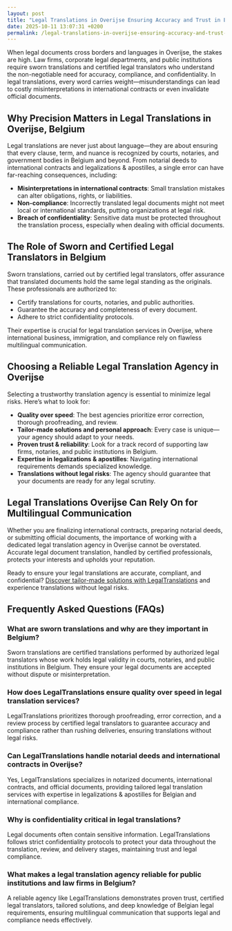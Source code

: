 ```yaml
---
layout: post
title: "Legal Translations in Overijse Ensuring Accuracy and Trust in Every Document"
date: 2025-10-11 13:07:31 +0200
permalink: /legal-translations-in-overijse-ensuring-accuracy-and-trust-in-every-document/
---
```

When legal documents cross borders and languages in Overijse, the stakes are high. Law firms, corporate legal departments, and public institutions require sworn translations and certified legal translators who understand the non-negotiable need for accuracy, compliance, and confidentiality. In legal translations, every word carries weight—misunderstandings can lead to costly misinterpretations in international contracts or even invalidate official documents.

## Why Precision Matters in Legal Translations in Overijse, Belgium

Legal translations are never just about language—they are about ensuring that every clause, term, and nuance is recognized by courts, notaries, and government bodies in Belgium and beyond. From notarial deeds to international contracts and legalizations & apostilles, a single error can have far-reaching consequences, including:

- **Misinterpretations in international contracts**: Small translation mistakes can alter obligations, rights, or liabilities.
- **Non-compliance**: Incorrectly translated legal documents might not meet local or international standards, putting organizations at legal risk.
- **Breach of confidentiality**: Sensitive data must be protected throughout the translation process, especially when dealing with official documents.

## The Role of Sworn and Certified Legal Translators in Belgium

Sworn translations, carried out by certified legal translators, offer assurance that translated documents hold the same legal standing as the originals. These professionals are authorized to:

- Certify translations for courts, notaries, and public authorities.
- Guarantee the accuracy and completeness of every document.
- Adhere to strict confidentiality protocols.

Their expertise is crucial for legal translation services in Overijse, where international business, immigration, and compliance rely on flawless multilingual communication.

## Choosing a Reliable Legal Translation Agency in Overijse

Selecting a trustworthy translation agency is essential to minimize legal risks. Here’s what to look for:

- **Quality over speed**: The best agencies prioritize error correction, thorough proofreading, and review.
- **Tailor-made solutions and personal approach**: Every case is unique—your agency should adapt to your needs.
- **Proven trust & reliability**: Look for a track record of supporting law firms, notaries, and public institutions in Belgium.
- **Expertise in legalizations & apostilles**: Navigating international requirements demands specialized knowledge.
- **Translations without legal risks**: The agency should guarantee that your documents are ready for any legal scrutiny.

## Legal Translations Overijse Can Rely On for Multilingual Communication

Whether you are finalizing international contracts, preparing notarial deeds, or submitting official documents, the importance of working with a dedicated legal translation agency in Overijse cannot be overstated. Accurate legal document translation, handled by certified professionals, protects your interests and upholds your reputation.

Ready to ensure your legal translations are accurate, compliant, and confidential? [Discover tailor-made solutions with LegalTranslations](https://www.legaltranslations.be/) and experience translations without legal risks.

## Frequently Asked Questions (FAQs)

### What are sworn translations and why are they important in Belgium?
Sworn translations are certified translations performed by authorized legal translators whose work holds legal validity in courts, notaries, and public institutions in Belgium. They ensure your legal documents are accepted without dispute or misinterpretation.

### How does LegalTranslations ensure quality over speed in legal translation services?
LegalTranslations prioritizes thorough proofreading, error correction, and a review process by certified legal translators to guarantee accuracy and compliance rather than rushing deliveries, ensuring translations without legal risks.

### Can LegalTranslations handle notarial deeds and international contracts in Overijse?
Yes, LegalTranslations specializes in notarized documents, international contracts, and official documents, providing tailored legal translation services with expertise in legalizations & apostilles for Belgian and international compliance.

### Why is confidentiality critical in legal translations?
Legal documents often contain sensitive information. LegalTranslations follows strict confidentiality protocols to protect your data throughout the translation, review, and delivery stages, maintaining trust and legal compliance.

### What makes a legal translation agency reliable for public institutions and law firms in Belgium?
A reliable agency like LegalTranslations demonstrates proven trust, certified legal translators, tailored solutions, and deep knowledge of Belgian legal requirements, ensuring multilingual communication that supports legal and compliance needs effectively.

<script type="application/ld+json">
{
  "@context": "https://schema.org",
  "@type": "BlogPosting",
  "headline": "Legal Translations in Overijse Ensuring Accuracy and Trust in Every Document",
  "description": "LegalTranslations provides certified, high-accuracy legal translation services in Overijse, Belgium, supporting law firms, corporations, and public institutions with sworn translations, legalizations, and multilingual communication.",
  "author": {
    "@type": "Person",
    "name": "LegalTranslations"
  },
  "publisher": {
    "@type": "Organization",
    "name": "LegalTranslations",
    "url": "https://www.legaltranslations.be/"
  },
  "mainEntityOfPage": {
    "@type": "WebPage",
    "@id": "https://www.legaltranslations.be/blog/legal-translations-overijse"
  },
  "datePublished": "2024-06-01",
  "dateModified": "2024-06-01",
  "inLanguage": "en",
  "keywords": "Sworn translations, Legal translations, Multilingual communication, International contracts, Notarial deeds, Official documents, Legalizations & apostilles, Proofreading and review, Translation strategy, Translation agency, Quality over speed, Tailor-made solutions, Trust & reliability, Translations without legal risks, Error correction, Misinterpretations in international contracts, legal translation services, certified legal translators, accurate legal document translation, Overijse, Belgium"
}
</script>

<script type="application/ld+json">
{
  "@context": "https://schema.org",
  "@type": "FAQPage",
  "mainEntity": [
    {
      "@type": "Question",
      "name": "What are sworn translations and why are they important in Belgium?",
      "acceptedAnswer": {
        "@type": "Answer",
        "text": "Sworn translations are certified translations performed by authorized legal translators whose work holds legal validity in courts, notaries, and public institutions in Belgium. They ensure your legal documents are accepted without dispute or misinterpretation."
      }
    },
    {
      "@type": "Question",
      "name": "How does LegalTranslations ensure quality over speed in legal translation services?",
      "acceptedAnswer": {
        "@type": "Answer",
        "text": "LegalTranslations prioritizes thorough proofreading, error correction, and a review process by certified legal translators to guarantee accuracy and compliance rather than rushing deliveries, ensuring translations without legal risks."
      }
    },
    {
      "@type": "Question",
      "name": "Can LegalTranslations handle notarial deeds and international contracts in Overijse?",
      "acceptedAnswer": {
        "@type": "Answer",
        "text": "Yes, LegalTranslations specializes in notarized documents, international contracts, and official documents, providing tailored legal translation services with expertise in legalizations & apostilles for Belgian and international compliance."
      }
    },
    {
      "@type": "Question",
      "name": "Why is confidentiality critical in legal translations?",
      "acceptedAnswer": {
        "@type": "Answer",
        "text": "Legal documents often contain sensitive information. LegalTranslations follows strict confidentiality protocols to protect your data throughout the translation, review, and delivery stages, maintaining trust and legal compliance."
      }
    },
    {
      "@type": "Question",
      "name": "What makes a legal translation agency reliable for public institutions and law firms in Belgium?",
      "acceptedAnswer": {
        "@type": "Answer",
        "text": "A reliable agency like LegalTranslations demonstrates proven trust, certified legal translators, tailored solutions, and deep knowledge of Belgian legal requirements, ensuring multilingual communication that supports legal and compliance needs effectively."
      }
    }
  ]
}
</script>